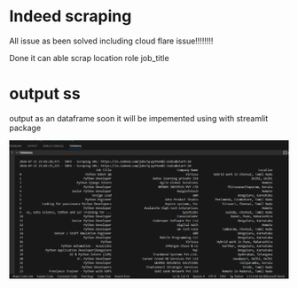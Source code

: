 # Indeed scraping

All issue as been solved including cloud flare issue!!!!!!!!

Done it can able scrap location role job_title


# output ss

output as an dataframe soon it will be impemented using with streamlit package 

![Screenshot](https://github.com/vignesh2914/Indeed_scraper/blob/main/images/output1.png)


